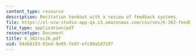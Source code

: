 ```yaml
---
content_type: resource
description: Recitation handout with a review of feedback systems.
file: https://ol-ocw-studio-app-qa.s3.amazonaws.com/courses/6-302-feedback-systems-spring-2007/944b810365ed9e05fe97efc90a5d7197_6_302rec26.pdf
file_type: application/pdf
resourcetype: Document
title: 6_302rec26.pdf
uid: 944b8103-65ed-9e05-fe97-efc90a5d7197
---
```

